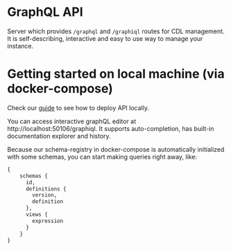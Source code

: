 # GraphQL API

Server which provides `/graphql` and `/graphiql` routes for CDL management.
It is self-describing, interactive and easy to use way to manage your instance.

# Getting started on local machine (via docker-compose)

Check our [guide](../deployment/local/docker-compose.md) to see how to deploy API locally.

You can access interactive graphQL editor at http://localhost:50106/graphiql. It supports auto-completion, has built-in documentation explorer and history. 

Because our schema-registry in docker-compose is automatically initialized with some schemas, you can start making queries right away, like:

``` graphql
{
    schemas {
      id,
      definitions {
        version,
        definition
      },
      views {
        expression
      }
    }
}
```

